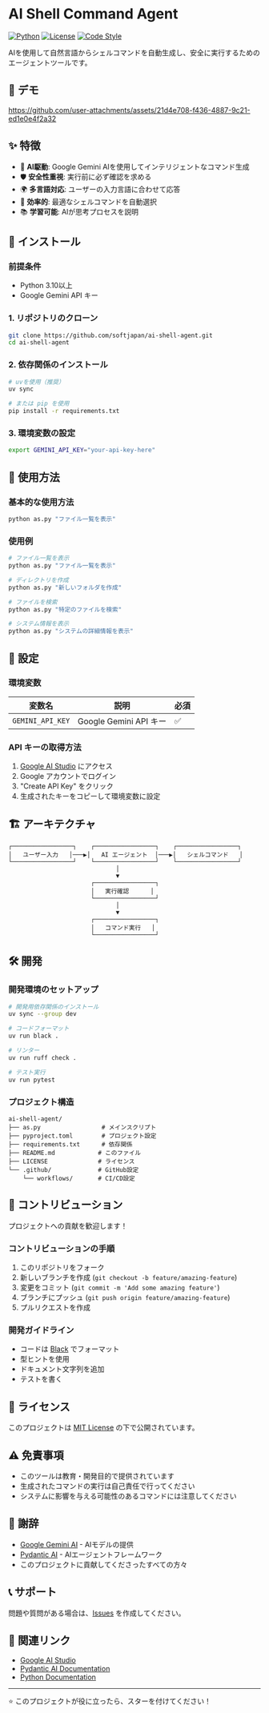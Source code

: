 # AI Shell Command Agent

[![Python](https://img.shields.io/badge/Python-3.10+-blue.svg)](https://www.python.org/downloads/)
[![License](https://img.shields.io/badge/License-MIT-green.svg)](LICENSE)
[![Code Style](https://img.shields.io/badge/code%20style-black-000000.svg)](https://github.com/psf/black)

AIを使用して自然言語からシェルコマンドを自動生成し、安全に実行するためのエージェントツールです。

## 🎥 デモ

https://github.com/user-attachments/assets/21d4e708-f436-4887-9c21-ed1e0e4f2a32

## ✨ 特徴

- 🤖 **AI駆動**: Google Gemini AIを使用してインテリジェントなコマンド生成
- 🛡️ **安全性重視**: 実行前に必ず確認を求める
- 🌍 **多言語対応**: ユーザーの入力言語に合わせて応答
- 🚀 **効率的**: 最適なシェルコマンドを自動選択
- 📚 **学習可能**: AIが思考プロセスを説明

## 🚀 インストール

### 前提条件

- Python 3.10以上
- Google Gemini API キー

### 1. リポジトリのクローン

```bash
git clone https://github.com/softjapan/ai-shell-agent.git
cd ai-shell-agent
```

### 2. 依存関係のインストール

```bash
# uvを使用（推奨）
uv sync

# または pip を使用
pip install -r requirements.txt
```

### 3. 環境変数の設定

```bash
export GEMINI_API_KEY="your-api-key-here"
```

## 📖 使用方法

### 基本的な使用方法

```bash
python as.py "ファイル一覧を表示"
```

### 使用例

```bash
# ファイル一覧を表示
python as.py "ファイル一覧を表示"

# ディレクトリを作成
python as.py "新しいフォルダを作成"

# ファイルを検索
python as.py "特定のファイルを検索"

# システム情報を表示
python as.py "システムの詳細情報を表示"
```

## 🔧 設定

### 環境変数

| 変数名 | 説明 | 必須 |
|--------|------|------|
| `GEMINI_API_KEY` | Google Gemini API キー | ✅ |

### API キーの取得方法

1. [Google AI Studio](https://makersuite.google.com/app/apikey) にアクセス
2. Google アカウントでログイン
3. "Create API Key" をクリック
4. 生成されたキーをコピーして環境変数に設定

## 🏗️ アーキテクチャ

```
┌─────────────────┐    ┌─────────────────┐    ┌─────────────────┐
│   ユーザー入力   │───▶│   AI エージェント  │───▶│   シェルコマンド   │
└─────────────────┘    └─────────────────┘    └─────────────────┘
                              │
                              ▼
                       ┌─────────────────┐
                       │   実行確認      │
                       └─────────────────┘
                              │
                              ▼
                       ┌─────────────────┐
                       │   コマンド実行   │
                       └─────────────────┘
```

## 🛠️ 開発

### 開発環境のセットアップ

```bash
# 開発用依存関係のインストール
uv sync --group dev

# コードフォーマット
uv run black .

# リンター
uv run ruff check .

# テスト実行
uv run pytest
```

### プロジェクト構造

```
ai-shell-agent/
├── as.py                 # メインスクリプト
├── pyproject.toml        # プロジェクト設定
├── requirements.txt      # 依存関係
├── README.md            # このファイル
├── LICENSE              # ライセンス
└── .github/             # GitHub設定
    └── workflows/       # CI/CD設定
```

## 🤝 コントリビューション

プロジェクトへの貢献を歓迎します！

### コントリビューションの手順

1. このリポジトリをフォーク
2. 新しいブランチを作成 (`git checkout -b feature/amazing-feature`)
3. 変更をコミット (`git commit -m 'Add some amazing feature'`)
4. ブランチにプッシュ (`git push origin feature/amazing-feature`)
5. プルリクエストを作成

### 開発ガイドライン

- コードは [Black](https://github.com/psf/black) でフォーマット
- 型ヒントを使用
- ドキュメント文字列を追加
- テストを書く

## 📝 ライセンス

このプロジェクトは [MIT License](LICENSE) の下で公開されています。

## ⚠️ 免責事項

- このツールは教育・開発目的で提供されています
- 生成されたコマンドの実行は自己責任で行ってください
- システムに影響を与える可能性のあるコマンドには注意してください

## 🙏 謝辞

- [Google Gemini AI](https://ai.google.dev/) - AIモデルの提供
- [Pydantic AI](https://ai.pydantic.dev/) - AIエージェントフレームワーク
- このプロジェクトに貢献してくださったすべての方々

## 📞 サポート

問題や質問がある場合は、[Issues](https://github.com/softjapan/ai-shell-agent/issues) を作成してください。

## 🔗 関連リンク

- [Google AI Studio](https://makersuite.google.com/app/apikey)
- [Pydantic AI Documentation](https://ai.pydantic.dev/)
- [Python Documentation](https://docs.python.org/)

---

⭐ このプロジェクトが役に立ったら、スターを付けてください！
